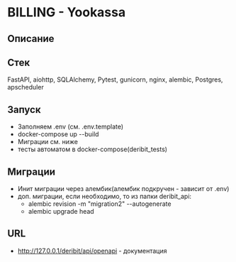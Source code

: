 # BILLING - Yookassa

## Описание


## Стек
  FastAPI, aiohttp, SQLAlchemy, Pytest, gunicorn, nginx, alembic, Postgres, apscheduler

## Запуск
  - Заполняем .env (см. .env.template)
  - docker-compose up --build
  - Миграции см. ниже
  - тесты автоматом в docker-compose(deribit_tests)

## Миграции
  - Инит миграции через алембик(алембик подкручен - зависит от .env)
  - доп. миграции, если необходимо, то из папки deribit_api:
    - alembic revision -m "migration2" --autogenerate
    - alembic upgrade head

## URL
  - http://127.0.0.1/deribit/api/openapi - документация

 


